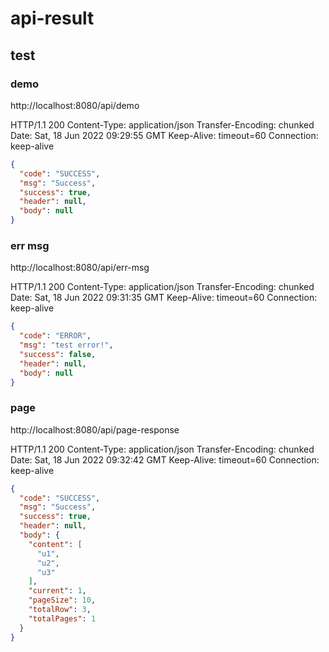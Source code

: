 # api-result

## test

### demo

http://localhost:8080/api/demo

HTTP/1.1 200
Content-Type: application/json
Transfer-Encoding: chunked
Date: Sat, 18 Jun 2022 09:29:55 GMT
Keep-Alive: timeout=60
Connection: keep-alive

```json
{
  "code": "SUCCESS",
  "msg": "Success",
  "success": true,
  "header": null,
  "body": null
}
```

### err msg

http://localhost:8080/api/err-msg

HTTP/1.1 200
Content-Type: application/json
Transfer-Encoding: chunked
Date: Sat, 18 Jun 2022 09:31:35 GMT
Keep-Alive: timeout=60
Connection: keep-alive

```json
{
  "code": "ERROR",
  "msg": "test error!",
  "success": false,
  "header": null,
  "body": null
}
```

### page

http://localhost:8080/api/page-response

HTTP/1.1 200
Content-Type: application/json
Transfer-Encoding: chunked
Date: Sat, 18 Jun 2022 09:32:42 GMT
Keep-Alive: timeout=60
Connection: keep-alive

```json
{
  "code": "SUCCESS",
  "msg": "Success",
  "success": true,
  "header": null,
  "body": {
    "content": [
      "u1",
      "u2",
      "u3"
    ],
    "current": 1,
    "pageSize": 10,
    "totalRow": 3,
    "totalPages": 1
  }
}
```